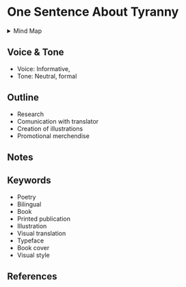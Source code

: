# One Sentence About Tyranny

<details>
  <summary>Mind Map</summary>

  ![Mind Map](./img/mindmap-hornof.png)
</details>

## Voice & Tone
- Voice: Informative, 
- Tone: Neutral, formal

## Outline
- Research
- Comunication with translator
- Creation of illustrations
- Promotional merchendise




## Notes



## Keywords
- Poetry
- Bilingual
- Book
- Printed publication
- Illustration
- Visual translation
- Typeface
- Book cover
- Visual style

## References

